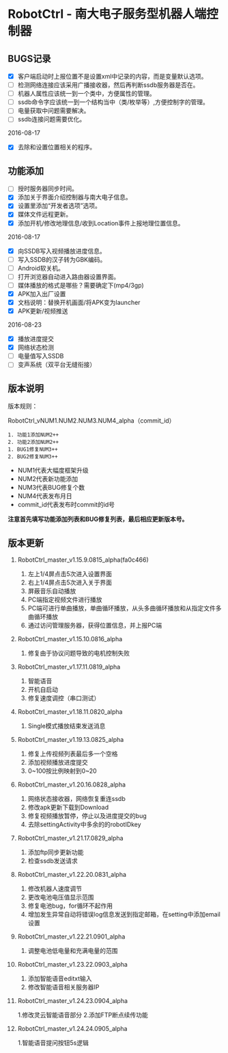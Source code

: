 # RobotCtrl - 南大电子服务型机器人端控制器

## BUGS记录

- [x] 客户端启动时上报位置不是设置xml中记录的内容，而是变量默认选项。
- [ ] 检测网络连接应该采用广播接收器，然后再判断ssdb服务器是否在。
- [ ] 机器人属性应该统一到一个类中，方便属性的管理。
- [ ] ssdb命令字应该统一到一个结构当中（类/枚举等）,方便控制字的管理。
- [ ] 电量获取中问题需要解决。
- [ ] ssdb连接问题需要优化。

2016-08-17

- [x] 去除和设置位置相关的程序。

## 功能添加

- [ ] 授时服务器同步时间。
- [x] 添加关于界面介绍控制器与南大电子信息。
- [x] 设置里添加“开发者选项”选项。
- [x] 媒体文件远程更新。
- [x] 添加开机/修改地理信息/收到Location事件上报地理位置信息。

2016-08-17

- [x] 向SSDB写入视频播放进度信息。
- [ ] 写入SSDB的汉子转为GBK编码。
- [ ] Android软关机。
- [ ] 打开浏览器自动进入路由器设置界面。
- [ ] 媒体播放的格式是哪些？需要确定下(mp4/3gp)
- [x] APK加入出厂设置
- [x] 文档说明：替换开机画面/将APK变为launcher
- [x] APK更新/视频推送

2016-08-23

- [x] 播放进度提交
- [x] 网络状态检测
- [ ] 电量值写入SSDB
- [ ] 变声系统（双平台无缝衔接）

## 版本说明

版本规则：

RobotCtrl_vNUM1.NUM2.NUM3.NUM4_alpha（commit_id）

    1. 功能1添加NUM2++
    2. 功能2添加NUM2++
    1. BUG1修复NUM3++
    2. BUG2修复NUM3++

- NUM1代表大幅度框架升级
- NUM2代表新功能添加
- NUM3代表BUG修复个数
- NUM4代表发布月日
- commit_id代表发布时commit的id号

**注意首先填写功能添加列表和BUG修复列表，最后相应更新版本号。**

## 版本更新

1. RobotCtrl_master_v1.15.9.0815_alpha(fa0c466)

    1. 左上1/4屏点击5次进入设置界面
    2. 右上1/4屏点击5次进入关于界面
    3. 屏蔽音乐自动播放
    4. PC端指定视频文件进行播放
    5. PC端可进行单曲播放，单曲循环播放，从头多曲循环播放和从指定文件多曲循环播放
    6. 通过访问管理服务器，获得位置信息，并上报PC端

2. RobotCtrl_master_v1.15.10.0816_alpha

    1. 修复由于协议问题导致的电机控制失败

3. RobotCtrl_master_v1.17.11.0819_alpha

    1. 智能语音
    2. 开机自启动
    3. 修复速度调控（串口测试）

4. RobotCtrl_master_v1.18.11.0820_alpha

    1. Single模式播放结束发送消息

5. RobotCtrl_master_v1.19.13.0825_alpha

    1. 修复上传视频列表最后多一个空格
    2. 添加视频播放进度提交
    3. 0~100按比例映射到0~20

6. RobotCtrl_master_v1.20.16.0828_alpha

    1. 网络状态接收器，网络恢复重连ssdb
    2. 修改apk更新下载到Download
    3. 修复视频播放暂停，停止以及进度提交的bug
    4. 去除settingActivity中多余的的robotIDkey

7. RobotCtrl_master_v1.21.17.0829_alpha

    1. 添加ftp同步更新功能
    2. 检查ssdb发送请求

8. RobotCtrl_master_v1.22.20.0831_alpha

    1. 修改机器人速度调节
    2. 更改电池电压值显示范围
    3. 修复电池bug，for循环不起作用
    4. 增加发生异常自动将错误log信息发送到指定邮箱，在setting中添加email设置

9. RobotCtrl_master_v1.22.21.0901_alpha

    1. 调整电池低电量和充满电量的范围
    
10. RobotCtrl_master_v1.23.22.0903_alpha

    1. 添加智能语音editxt输入
    2. 修改智能语音相关服务器IP

11. RobotCtrl_master_v1.24.23.0904_alpha

    1.修改灵云智能语音部分
    2.添加FTP断点续传功能

12. RobotCtrl_master_v1.24.24.0905_alpha

    1.智能语音提问按钮5s逻辑